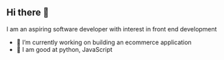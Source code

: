 ## Hi there 👋
I am an aspiring software developer with interest in front end development
- 🔭 I’m currently working on building an ecommerce application
- 🔭 I am good at python, JavaScript
<!--
**showmandem/showmandem** is a ✨ _special_ ✨ repository because its `README.md` (this file) appears on your GitHub profile.

Here are some ideas to get you started:


- 🌱 I’m currently learning ...
- 👯 I’m looking to collaborate on ...
- 🤔 I’m looking for help with ...
- 💬 Ask me about ...
- 📫 How to reach me: ...
- 😄 Pronouns: ...
- ⚡ Fun fact: ...
-->
